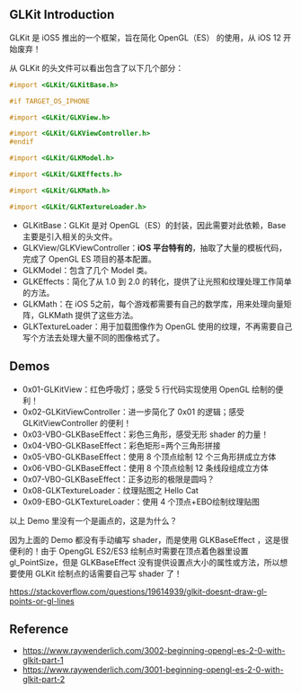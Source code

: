 ## GLKit Introduction

GLKit 是 iOS5 推出的一个框架，旨在简化 OpenGL（ES） 的使用，从 iOS 12 开始废弃！

从 GLKit 的头文件可以看出包含了以下几个部分：

```objective-c
#import <GLKit/GLKitBase.h>

#if TARGET_OS_IPHONE

#import <GLKit/GLKView.h>

#import <GLKit/GLKViewController.h>
#endif

#import <GLKit/GLKModel.h>

#import <GLKit/GLKEffects.h>

#import <GLKit/GLKMath.h>

#import <GLKit/GLKTextureLoader.h>
```



- GLKitBase：GLKit 是对 OpenGL（ES）的封装，因此需要对此依赖，Base 主要是引入相关的头文件。
- GLKView/GLKViewController：**iOS 平台特有的**，抽取了大量的模板代码，完成了 OpenGL ES 项目的基本配置。
- GLKModel：包含了几个 Model 类。
- GLKEffects：简化了从 1.0 到 2.0 的转化，提供了让光照和纹理处理工作简单的方法。
- GLKMath：在 iOS 5之前，每个游戏都需要有自己的数学库，用来处理向量矩阵，GLKMath 提供了这些方法。
- GLKTextureLoader：用于加载图像作为 OpenGL 使用的纹理，不再需要自己写个方法去处理大量不同的图像格式了。



## Demos

- 0x01-GLKitView：红色呼吸灯；感受 5 行代码实现使用 OpenGL 绘制的便利！
- 0x02-GLKitViewController：进一步简化了 0x01 的逻辑；感受 GLKitViewController 的便利！
- 0x03-VBO-GLKBaseEffect：彩色三角形，感受无形 shader 的力量！
- 0x04-VBO-GLKBaseEffect：彩色矩形=两个三角形拼接
- 0x05-VBO-GLKBaseEffect：使用 8 个顶点绘制 12 个三角形拼成立方体
- 0x06-VBO-GLKBaseEffect：使用 8 个顶点绘制 12 条线段组成立方体
- 0x07-VBO-GLKBaseEffect：正多边形的极限是圆吗？
- 0x08-GLKTextureLoader：纹理贴图之 Hello Cat
- 0x09-EBO-GLKTextureLoader：使用 4 个顶点+EBO绘制纹理贴图



以上 Demo 里没有一个是画点的，这是为什么？

因为上面的 Demo 都没有手动编写 shader，而是使用 GLKBaseEffect ，这是很便利的！由于 OpengGL ES2/ES3 绘制点时需要在顶点着色器里设置 gl_PointSize，但是 GLKBaseEffect 没有提供设置点大小的属性或方法，所以想要使用 GLKit 绘制点的话需要自己写 shader 了！ 

https://stackoverflow.com/questions/19614939/glkit-doesnt-draw-gl-points-or-gl-lines

## Reference

- https://www.raywenderlich.com/3002-beginning-opengl-es-2-0-with-glkit-part-1
- https://www.raywenderlich.com/3001-beginning-opengl-es-2-0-with-glkit-part-2

